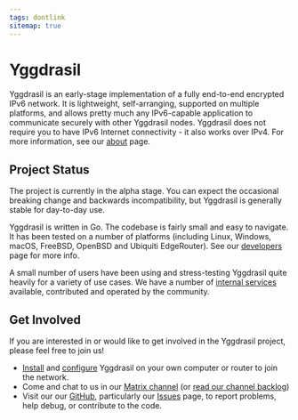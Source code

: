 ```yaml
---
tags: dontlink
sitemap: true
---
```


# Yggdrasil

Yggdrasil is an early-stage implementation of a fully end-to-end encrypted IPv6 network. It is lightweight, self-arranging, supported on multiple platforms, and allows pretty much any IPv6-capable application to communicate securely with other Yggdrasil nodes. Yggdrasil does not require you to have IPv6 Internet connectivity - it also works over IPv4. For more information, see our [about](about.md) page.

## Project Status

The project is currently in the alpha stage. You can expect the occasional breaking change and backwards incompatibility, but Yggdrasil is generally stable for day-to-day use.

Yggdrasil is written in Go. The codebase is fairly small and easy to navigate. It has been tested on a number of platforms (including Linux, Windows, macOS, FreeBSD, OpenBSD and Ubiquiti EdgeRouter). See our [developers](developers.md) page for more info.

A small number of users have been using and stress-testing Yggdrasil quite heavily for a variety of use cases. We have a number of [internal services](services.md) available, contributed and operated by the community.

## Get Involved

If you are interested in or would like to get involved in the Yggdrasil project, please feel free to join us!

- [Install](installation.md) and [configure](configuration.md) Yggdrasil on your own computer or router to join the network.
- Come and chat to us in our [Matrix channel](https://matrix.to/#/#yggdrasil:matrix.org) (or [read our channel backlog](https://view.matrix.org/room/!DwmKuvGvRKciqyFcxv:matrix.org/))
- Visit our our [GitHub](https://github.com/yggdrasil-network/yggdrasil-go), particularly our [Issues](https://github.com/yggdrasil-network/yggdrasil-go/issues) page, to report problems, help debug, or contribute to the code.

